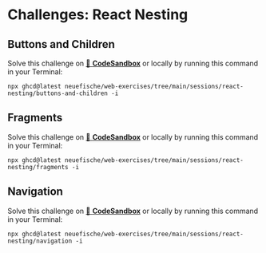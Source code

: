 # Challenges: React Nesting

## Buttons and Children

Solve this challenge on
[🔗 **CodeSandbox**](https://codesandbox.io/s/github/neuefische/web-exercises/tree/main/sessions/react-nesting/buttons-and-children?file=/README.md)
or locally by running this command in your Terminal:

```
npx ghcd@latest neuefische/web-exercises/tree/main/sessions/react-nesting/buttons-and-children -i
```

## Fragments

Solve this challenge on
[🔗 **CodeSandbox**](https://codesandbox.io/s/github/neuefische/web-exercises/tree/main/sessions/react-nesting/fragments?file=/README.md)
or locally by running this command in your Terminal:

```
npx ghcd@latest neuefische/web-exercises/tree/main/sessions/react-nesting/fragments -i
```

## Navigation

Solve this challenge on
[🔗 **CodeSandbox**](https://codesandbox.io/s/github/neuefische/web-exercises/tree/main/sessions/react-nesting/navigation?file=/README.md)
or locally by running this command in your Terminal:

```
npx ghcd@latest neuefische/web-exercises/tree/main/sessions/react-nesting/navigation -i
```
